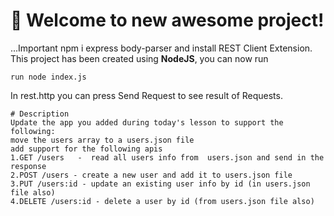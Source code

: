 # 🚀 Welcome to new awesome project!
...Important npm i express body-parser
    and install REST Client Extension.
This project has been created using **NodeJS**, you can now run

```
run node index.js
```

In rest.http you can press Send Request to see result of Requests.

```
# Description
Update the app you added during today's lesson to support the following:
move the users array to a users.json file
add support for the following apis
1.GET /users   -  read all users info from  users.json and send in the response
2.POST /users - create a new user and add it to users.json file
3.PUT /users:id - update an existing user info by id (in users.json file also)
4.DELETE /users:id - delete a user by id (from users.json file also)
